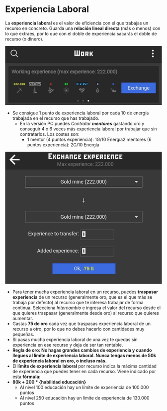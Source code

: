 # Experiencia Laboral

La **experiencia laboral** es el valor de eficiencia con el que trabajas un recurso en concreto. Guarda una **relación lineal directa** (más o menos) con lo que extraes, por lo que con el doble de experiencia sacarás el doble de recurso (o dinero).

<img class="screenshot" src="/img/posts/exp-laboral/exp-laboral2.jpg" alt="Imagen de la exp laboral"/>


- Se consigue 1 punto de experiencia laboral por cada 10 de energía trabajada en el recurso que has trabajado.
    - En la versión PC puedes _Contratar **mentores**_ gastando oro y conseguir 4 o 6 veces más experiencia laboral por trabajar que sin contratarlos. Los costes son:
        - 1 mentor (4 puntos experiencia): 1G/10 Energía2 mentores (6 puntos experiencia): 2G/10 Energía    
            

<img class="screenshot" src="/img/posts/exp-laboral/exp-laboral1.jpg" alt="Imagen de la exp laboral"/>


- Para tener mucha experiencia laboral en un recurso, puedes **traspasar experiencia** de un recurso (generalmente oro, que es el que más se trabaja por defecto) al recurso que te interesa trabajar de forma continua. Selecciona _Intercambio_ e ingresa el valor del recurso desde el que quieres traspasar (generalmente desde oro) al recurso que quieres aumentar.
- Gastas **75 de oro** cada vez que traspasas experiencia laboral de un recurso a otro, por lo que no debes hacerlo con cantidades muy pequeñas.
- Si pasas mucha experiencia laboral de una vez te quedas sin experiencia en ese recurso y deja de ser tan rentable.
- **Regla de oro: No hagas grandes cambios de experiencia y cuando llegues al límite de experiencia laboral. Nunca tengas menos de 50k de experiencia laboral en oro, o incluso más.** 
- El **límite de experiencia laboral** por recurso indica la máxima cantidad de experiencia que puedes tener en cada recurso. Viene indicado por esta **fórmula**:
- **80k + 200 \* {habilidad educación}**
    - Al nivel 100 educación hay un límite de experiencia de 100.000 puntos
    - Al nivel 250 educación hay un límite de experiencia de 130.000 puntos